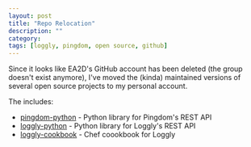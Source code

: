 ```yaml
---
layout: post
title: "Repo Relocation"
description: ""
category: 
tags: [loggly, pingdom, open source, github]
---
```


Since it looks like EA2D's GitHub account has been deleted (the group doesn't exist anymore), I've moved the (kinda) maintained versions of several open source projects to my personal account.

The includes:
- [pingdom-python](https://github.com/mbabineau/loggly-python) - Python library for Pingdom's REST API
- [loggly-python](https://github.com/mbabineau/loggly-python) - Python library for Loggly's REST API
- [loggly-cookbook](https://github.com/mbabineau/loggly-python) - Chef coookbook for Loggly
